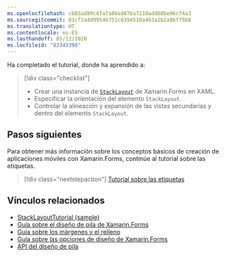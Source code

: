 ```yaml
---
ms.openlocfilehash: cb03ad89c4fa7a8bed876a7210add68be06cf4a3
ms.sourcegitcommit: 83cf2a4d99546751c6394510a463a2b2a8bf75b8
ms.translationtype: HT
ms.contentlocale: es-ES
ms.lasthandoff: 05/12/2020
ms.locfileid: "83343398"
---
```

Ha completado el tutorial, donde ha aprendido a:

> [!div class="checklist"]
>
> - Crear una instancia de [`StackLayout`](xref:Xamarin.Forms.StackLayout) de Xamarin.Forms en XAML.
> - Especificar la orientación del elemento `StackLayout`.
> - Controlar la alineación y expansión de las vistas secundarias y dentro del elemento `StackLayout`.

## <a name="next-steps"></a>Pasos siguientes

Para obtener más información sobre los conceptos básicos de creación de aplicaciones móviles con Xamarin.Forms, continúe al tutorial sobre las etiquetas.

> [!div class="nextstepaction"]
> [Tutorial sobre las etiquetas](~/get-started/tutorials/label/index.yml)

## <a name="related-links"></a>Vínculos relacionados

- [StackLayoutTutorial (sample)](https://docs.microsoft.com/samples/xamarin/xamarin-forms-samples/getstarted-tutorials-stacklayouttutorial/)
- [Guía sobre el diseño de pila de Xamarin.Forms](~/xamarin-forms/user-interface/layouts/stacklayout.md)
- [Guía sobre los márgenes y el relleno](~/xamarin-forms/user-interface/layouts/margin-and-padding.md)
- [Guía sobre las opciones de diseño de Xamarin.Forms](~/xamarin-forms/user-interface/layouts/layout-options.md)
- [API del diseño de pila](xref:Xamarin.Forms.StackLayout)
